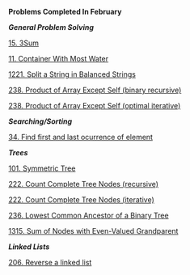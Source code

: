 **Problems Completed In February**

***General Problem Solving***

[15. 3Sum](https://github.com/AashrayAnand/LeetCode/blob/master/February%202020/p15.cpp)

[11. Container With Most Water](https://github.com/AashrayAnand/LeetCode/blob/master/February%202020/p11.cpp)

[1221. Split a String in Balanced Strings](https://github.com/AashrayAnand/LeetCode/blob/master/February%202020/p1221.cpp)

[238. Product of Array Except Self (binary recursive)](https://github.com/AashrayAnand/LeetCode/blob/master/February%202020/p238recursive.cpp)

[238. Product of Array Except Self (optimal iterative)](https://github.com/AashrayAnand/LeetCode/blob/master/February%202020/p238iterative.cpp)

***Searching/Sorting***

[34. Find first and last ocurrence of element](https://github.com/AashrayAnand/LeetCode/blob/master/February%202020/p34.cpp)


***Trees***

[101. Symmetric Tree](https://github.com/AashrayAnand/LeetCode/blob/master/February%202020/p101.cpp)

[222. Count Complete Tree Nodes (recursive)](https://github.com/AashrayAnand/LeetCode/blob/master/February%202020/p222.cpp)

[222. Count Complete Tree Nodes (iterative)](https://github.com/AashrayAnand/LeetCode/blob/master/February%202020/p222iterative.cpp)

[236. Lowest Common Ancestor of a Binary Tree](https://github.com/AashrayAnand/LeetCode/blob/master/February%202020/p236.cpp)

[1315. Sum of Nodes with Even-Valued Grandparent](https://github.com/AashrayAnand/LeetCode/blob/master/February%202020/p1315.cpp)

***Linked Lists***

[206. Reverse a linked list](https://github.com/AashrayAnand/LeetCode/blob/master/February%202020/p206.cpp)


